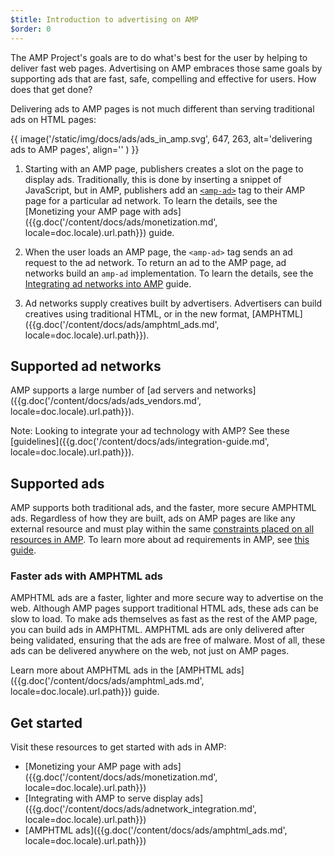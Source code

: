 ```yaml
---
$title: Introduction to advertising on AMP
$order: 0
---
```


The AMP Project's goals are to do what's best for the user by helping to deliver fast web pages. Advertising on AMP embraces those same goals by supporting ads that are fast, safe, compelling and effective for users. How does that get done?

Delivering ads to AMP pages is not much different than serving traditional ads on HTML pages:

{{ image('/static/img/docs/ads/ads_in_amp.svg', 647, 263, alt='delivering ads to AMP pages', align='' ) }}

1.  Starting with an AMP page, publishers creates a slot on the page to display ads. Traditionally, this is done by inserting a snippet of JavaScript, but in AMP, publishers add an [`<amp-ad>`](/docs/reference/components/amp-ad.html) tag to their AMP page for a particular ad network. To learn the details, see the [Monetizing your AMP page with ads]({{g.doc('/content/docs/ads/monetization.md', locale=doc.locale).url.path}}) guide.

2.  When the user loads an AMP page, the `<amp-ad>` tag sends an ad request to the ad network. To return an ad to the AMP page, ad networks build an `amp-ad` implementation. To learn the details, see the [Integrating ad networks into AMP](https://github.com/ampproject/amphtml/blob/master/ads/README.md) guide.

3.  Ad networks supply creatives built by advertisers. Advertisers can build creatives using traditional HTML, or in the new format, [AMPHTML]({{g.doc('/content/docs/ads/amphtml_ads.md', locale=doc.locale).url.path}}).

## Supported ad networks

AMP supports a large number of [ad servers and networks]({{g.doc('/content/docs/ads/ads_vendors.md', locale=doc.locale).url.path}}).

Note: Looking to integrate your ad technology with AMP? See these [guidelines]({{g.doc('/content/docs/ads/integration-guide.md', locale=doc.locale).url.path}}).

## Supported ads

AMP supports both traditional ads, and the faster, more secure AMPHTML ads.  Regardless of how they are built, ads on AMP pages are like any external resource and must play within the same [constraints placed on all resources in AMP](/learn/about-how/).   To learn more about ad requirements in AMP, see [this guide](https://github.com/ampproject/amphtml/blob/master/ads/README.md#constraints).

### Faster ads with AMPHTML ads

AMPHTML ads are a faster, lighter and more secure way to advertise on the web. Although AMP pages support traditional HTML ads, these ads can be slow to load. To make ads themselves as fast as the rest of the AMP page, you can build ads in AMPHTML. AMPHTML ads are only delivered after being validated, ensuring that the ads are free of malware. Most of all, these ads can be delivered anywhere on the web, not just on AMP pages.

Learn more about AMPHTML ads in the [AMPHTML ads]({{g.doc('/content/docs/ads/amphtml_ads.md', locale=doc.locale).url.path}}) guide.


## Get started

Visit these resources to get started with ads in AMP:

* [Monetizing your AMP page with ads]({{g.doc('/content/docs/ads/monetization.md', locale=doc.locale).url.path}})
* [Integrating with AMP to serve display ads]({{g.doc('/content/docs/ads/adnetwork_integration.md', locale=doc.locale).url.path}})
* [AMPHTML ads]({{g.doc('/content/docs/ads/amphtml_ads.md', locale=doc.locale).url.path}})
